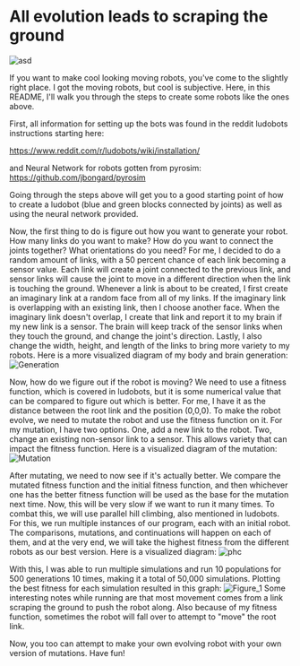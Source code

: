 # All evolution leads to scraping the ground

![asd](https://user-images.githubusercontent.com/67875325/225191557-c014bd6d-df3e-4bfa-af37-2f404947a561.gif)

If you want to make cool looking moving robots, you've come to the slightly right place. I got the moving robots, but cool is subjective. Here, in this README, I'll walk you through the steps to create some robots like the ones above. 

First, all information for setting up the bots was found in the reddit ludobots instructions starting here:

https://www.reddit.com/r/ludobots/wiki/installation/

and Neural Network for robots gotten from pyrosim:
https://github.com/jbongard/pyrosim

Going through the steps above will get you to a good starting point of how to create a ludobot (blue and green blocks connected by joints) as well as using the neural network provided. 

Now, the first thing to do is figure out how you want to generate your robot. How many links do you want to make? How do you want to connect the joints together? What orientations do you need? 
For me, I decided to do a random amount of links, with a 50 percent chance of each link becoming a sensor value. Each link will create a joint connected to the previous link, and sensor links will cause the joint to move in a different direction when the link is touching the ground. Whenever a link is about to be created, I first create an imaginary link at a random face from all of my links. If the imaginary link is overlapping with an existing link, then I choose another face. When the imaginary link doesn't overlap, I create that link and report it to my brain if my new link is a sensor. The brain will keep track of the sensor links when they touch the ground, and change the joint's direction. Lastly, I also change the width, height, and length of the links to bring more variety to my robots. Here is a more visualized diagram of my body and brain generation:
![Generation](https://user-images.githubusercontent.com/67875325/225188446-026ad2f0-0445-4bb5-a8eb-dd5837be0d7c.jpg)

Now, how do we figure out if the robot is moving? We need to use a fitness function, which is covered in ludobots, but it is some numerical value that can be compared to figure out which is better. For me, I have it as the distance between the root link and the position (0,0,0). 
To make the robot evolve, we need to mutate the robot and use the fitness function on it. For my mutation, I have two options. One, add a new link to the robot. Two, change an existing non-sensor link to a sensor. This allows variety that can impact the fitness function. Here is a visualized diagram of the mutation:
![Mutation](https://user-images.githubusercontent.com/67875325/225189030-d7454f8c-6dd8-4c3c-9f23-f7820bbe5b4f.jpg)

After mutating, we need to now see if it's actually better. We compare the mutated fitness function and the initial fitness function, and then whichever one has the better fitness function will be used as the base for the mutation next time. Now, this will be very slow if we want to run it many times. To combat this, we will use parallel hill climbing, also mentioned in ludobots. For this, we run multiple instances of our program, each with an initial robot. The comparisons, mutations, and continuations will happen on each of them, and at the very end, we will take the highest fitness from the different robots as our best version. Here is a visualized diagram: 
![phc](https://user-images.githubusercontent.com/67875325/225189846-3dd6803f-9c1f-497c-b635-ff5a670ae40e.jpg)

With this, I was able to run multiple simulations and run 10 populations for 500 generations 10 times, making it a total of 50,000 simulations. Plotting the best fitness for each simulation resulted in this graph:
![Figure_1](https://user-images.githubusercontent.com/67875325/225190247-d6f5c23c-4c80-428b-8b06-47a6def714d4.png)
Some interesting notes while running are that most movement comes from a link scraping the ground to push the robot along. Also because of my fitness function, sometimes the robot will fall over to attempt to "move" the root link.

Now, you too can attempt to make your own evolving robot with your own version of mutations. Have fun!

